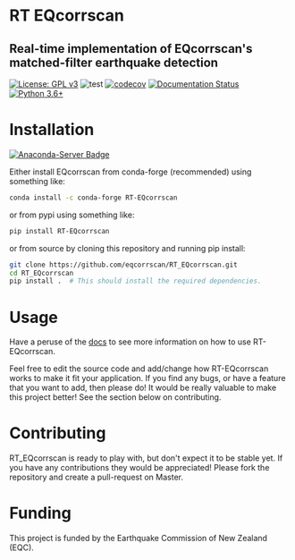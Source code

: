 # RT EQcorrscan
## Real-time implementation of EQcorrscan's matched-filter earthquake detection

[![License: GPL v3](https://img.shields.io/badge/License-GPLv3-blue.svg)](https://www.gnu.org/licenses/gpl-3.0)
![test](https://github.com/eqcorrscan/RT_EQcorrscan/workflows/test/badge.svg?branch=master)
[![codecov](https://codecov.io/gh/eqcorrscan/RT_EQcorrscan/branch/master/graph/badge.svg)](https://codecov.io/gh/eqcorrscan/RT_EQcorrscan)
[![Documentation Status](https://readthedocs.org/projects/rt-eqcorrscan/badge/?version=latest)](https://rt-eqcorrscan.readthedocs.io/en/latest/?badge=latest)
[![Python 3.6+](https://img.shields.io/badge/python-3.6+-blue.svg)](https://www.python.org/downloads/release/python-360/)  

# Installation

[![Anaconda-Server Badge](https://anaconda.org/conda-forge/rt-eqcorrscan/badges/installer/conda.svg)](https://conda.anaconda.org/conda-forge)

Either install EQcorrscan from conda-forge (recommended) using something like:
```bash
conda install -c conda-forge RT-EQcorrscan
```

or from pypi using something like:
```bash
pip install RT-EQcorrscan
```

or from source by cloning this repository and running pip install:
```bash
git clone https://github.com/eqcorrscan/RT_EQcorrscan.git
cd RT_EQcorrscan
pip install .  # This should install the required dependencies.
```

# Usage

Have a peruse of the [docs](https://rt-eqcorrscan.readthedocs.io/en/latest/)
to see more information on how to use RT-EQcorrscan. 

Feel free to edit the source code and add/change how RT-EQcorrscan works to make it fit
your application.  If you find any bugs, or have a feature that you want to add, then
please do! It would be really valuable to make this project better! See the section 
below on contributing.

# Contributing

RT_EQcorrscan is ready to play with, but don't expect it to be stable yet. If
you have any contributions they would be appreciated! Please fork the repository
and create a pull-request on Master.

# Funding

This project is funded by the Earthquake Commission of New Zealand (EQC).
